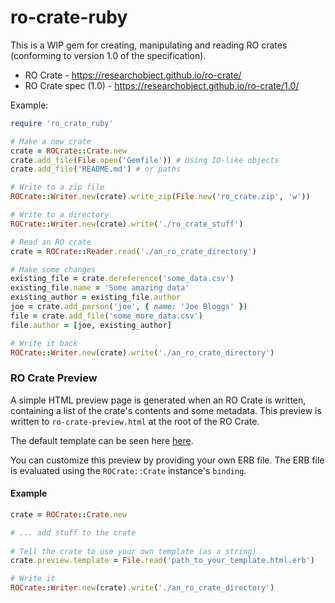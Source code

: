 # ro-crate-ruby

This is a WIP gem for creating, manipulating and reading RO crates (conforming to version 1.0 of the specification).

* RO Crate - https://researchobject.github.io/ro-crate/
* RO Crate spec (1.0) - https://researchobject.github.io/ro-crate/1.0/

Example:
```ruby
require 'ro_crate_ruby'

# Make a new crate
crate = ROCrate::Crate.new
crate.add_file(File.open('Gemfile')) # Using IO-like objects
crate.add_file('README.md') # or paths

# Write to a zip file
ROCrate::Writer.new(crate).write_zip(File.new('ro_crate.zip', 'w'))

# Write to a directory
ROCrate::Writer.new(crate).write('./ro_crate_stuff')

# Read an RO crate
crate = ROCrate::Reader.read('./an_ro_crate_directory')

# Make some changes
existing_file = crate.dereference('some_data.csv')
existing_file.name = 'Some amazing data'
existing_author = existing_file.author
joe = crate.add_person('joe', { name: 'Joe Bloggs' })
file = crate.add_file('some_more_data.csv')
file.author = [joe, existing_author]

# Write it back
ROCrate::Writer.new(crate).write('./an_ro_crate_directory')
```

### RO Crate Preview
A simple HTML preview page is generated when an RO Crate is written, containing a list of the crate's contents and some
metadata. This preview is written to `ro-crate-preview.html` at the root of the RO Crate.

The default template can be seen here [here](lib/ro_crate/ro-crate-preview.html.erb).

You can customize this preview by providing your own ERB file. The ERB file is evaluated using the `ROCrate::Crate` instance's `binding`.

#### Example
```ruby
crate = ROCrate::Crate.new

# ... add stuff to the crate
 
# Tell the crate to use your own template (as a string)
crate.preview.template = File.read('path_to_your_template.html.erb')

# Write it
ROCrate::Writer.new(crate).write('./an_ro_crate_directory')
```
